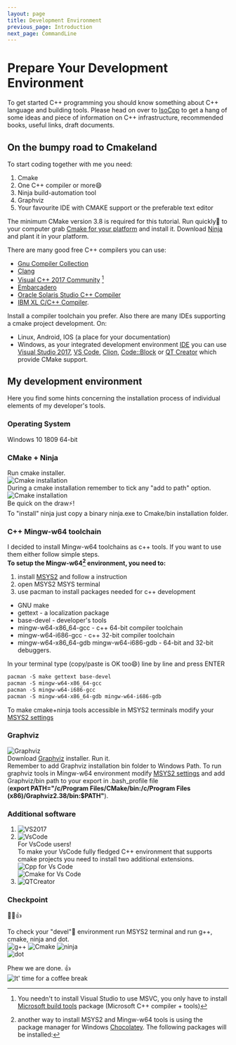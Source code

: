 ```yaml
---
layout: page
title: Development Environment
previous_page: Introduction
next_page: CommandLine
---
```


# Prepare Your Development Environment

To get started C++ programming you should know something about C++ language and building tools. Please head on over to [IsoCpp]({{site.baseurl}}/Docs/AdditionalReadingResources#iso-cpp) to get a hang of some ideas and piece of information on C++ infrastructure, recommended books, useful links, draft documents.

## On the bumpy road to Cmakeland

To start coding together with me you need:

1. Cmake
2. One C++ compiler or more:smile:
3. Ninja build-automation tool
4. Graphviz
5. Your favourite IDE with CMAKE support or the preferable text editor

The minimum CMake version 3.8 is required for this tutorial. Run quickly:runner: to your computer grab [Cmake for your platform](https://cmake.org/download/) and install it. Download [Ninja](https://ninja-build.org/) and plant it in your platform.  

There are many good free C++ compilers you can use:

- [Gnu Compiler Collection](http://gcc.gnu.org/)
- [Clang](http://clang.llvm.org/get_started.html)
- [Visual C++ 2017 Community](https://visualstudio.microsoft.com/vs/features/cplusplus/) [^1]
- [Embarcadero](https://www.embarcadero.com/free-tools/ccompiler)
- [Oracle Solaris Studio C++ Compiler](https://www.oracle.com/technetwork/server-storage/developerstudio/overview/index.html)
- [IBM XL C/C++ Compiler](https://www.ibm.com/us-en/marketplace/xl-cpp-linux-compiler-power).

[^1]: You needn't to install Visual Studio to use MSVC, you only have to install [Microsoft build tools](https://www.visualstudio.com/downloads/#build-tools-for-visual-studio-2017) package (Microsoft C++ compiler + tools)

Install a compiler toolchain you prefer.
Also there are many IDEs supporting a cmake project development. On:

- Linux, Android, IOS (a place for your documentation)
- Windows, as your integrated development environment [IDE](https://en.wikipedia.org/wiki/Integrated_development_environment) you can use [Visual Studio 2017](https://docs.microsoft.com/en-us/visualstudio/install/install-visual-studio?view=vs-2017), [VS Code](https://code.visualstudio.com/), [Clion](https://www.jetbrains.com/clion/), [Code::Block](http://www.codeblocks.org/) or [QT Creator](https://www.qt.io/qt-features-libraries-apis-tools-and-ide/) which provide CMake support.  

## My development environment

Here you find some hints concerning the installation process of individual elements of my developer's tools.

### Operating System

Windows 10 1809 64-bit  

### CMake + Ninja

Run cmake installer.  
![Cmake installation](../assets/cmakeinstall.png)  
During a cmake installation remember to tick any "add to path" option.  
![Cmake installation](../assets/cmakestuff.png)  
Be quick on the draw:zap:!  
To "install" ninja just copy a binary ninja.exe to Cmake/bin installation folder.  

### C++ Mingw-w64 toolchain

I decided to install Mingw-w64 toolchains as c++ tools. If you want to use them either follow simple steps.  
**To setup the Mingw-w64[^2] environment, you need to:**

1. install [MSYS2](http://www.msys2.org/) and follow a instruction
2. open MSYS2 MSYS terminal
3. use pacman to install packages needed for c++ development

[^2]:another way to install MSYS2 and Mingw-w64 tools is using the package manager for Windows [Chocolatey](https://chocolatey.org/search?q=mingw-w64).
The following packages will be installed:

- GNU make  
- gettext - a localization package  
- base-devel - developer's tools  
- mingw-w64-x86_64-gcc - c++ 64-bit compiler toolchain  
- mingw-w64-i686-gcc -   c++ 32-bit compiler toolchain  
- mingw-w64-x86_64-gdb mingw-w64-i686-gdb - 64-bit and 32-bit debuggers.  

In your terminal type (copy/paste is OK too:smile:) line by line and press ENTER

```txt
pacman -S make gettext base-devel
pacman -S mingw-w64-x86_64-gcc
pacman -S mingw-w64-i686-gcc
pacman -S mingw-w64-x86_64-gdb mingw-w64-i686-gdb
```

To make cmake+ninja tools accessible in MSYS2 terminals modify your [MSYS2 settings]({{site.baseurl}}/Docs/CommandLine#msys2)  

### Graphviz

![Graphviz](../assets/graphviz.png)  
Download [Graphviz](https://graphviz.gitlab.io/download/) installer. Run it.  
Remember to add Graphviz installation bin folder to Windows Path. To run graphviz tools in Mingw-w64 environment modify [MSYS2 settings]({{site.baseurl}}/Docs/CommandLine#msys2) and add Graphviz/bin path to your export in .bash_profile file  
(**export PATH="/c/Program Files/CMake/bin:/c/Program Files (x86)/Graphviz2.38/bin:$PATH"**).  

### Additional software

1. ![VS2017](../assets/Vs2017.png)  
2. ![VsCode](../assets/VsCode.png)  
    For VsCode users!  
    To make your VsCode fully fledged C++ environment that supports cmake projects you need to install two additional extensions.  
    ![Cpp for Vs Code](../assets/cppextvscode.png)  
    ![Cmake for Vs Code](../assets/cmakeextvscode.png)  
3. ![QTCreator](../assets/QTCreator.png)  

### Checkpoint

:muscle::wink::+1:  

To check your "devel":facepunch: environment run MSYS2 terminal and run g++, cmake, ninja and dot.  
![g++](../assets/g++.png)
![Cmake](../assets/cmake.png)
![ninja](../assets/ninja.png)  
![dot](../assets/dot.png)  

Phew we are done. :+1:  
![It' time for a coffee break](http://events.hooverlibrary.org/images/events/hoover/coffeepitch.jpg "It' time for a coffee break")